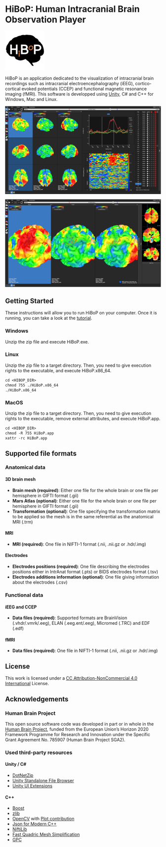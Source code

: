 # HiBoP: Human Intracranial Brain Observation Player

![](https://github.com/hbp-HiBoP/HiBoP/raw/master/Media/Icon.png "HiBoP Icon")

HiBoP is an application dedicated to the visualization of intracranial brain recordings such as intracranial electroencephalography (iEEG), cortico-cortical evoked potentials (CCEP) and functional magnetic resonance imaging (fMRI). This software is developped using [Unity](https://unity.com/), C# and C++ for Windows, Mac and Linux.

![](https://github.com/hbp-HiBoP/HiBoP/raw/master/Media/GUI.png "HiBoP Main GUI")

![](https://github.com/hbp-HiBoP/HiBoP/raw/master/Media/ROI.png "HiBoP ROI Example")

## Getting Started

These instructions will allow you to run HiBoP on your computer. Once it is running, you can take a look at the [tutorial](https://github.com/hbp-HiBoP/HiBoP/blob/master/Tutorial/Tutorial.md).

### Windows

Unzip the zip file and execute HiBoP.exe.

### Linux

Unzip the zip file to a target directory.
Then, you need to give execution rights to the executable, and execute HiBoP.x86_64.

```
cd <HIBOP_DIR>
chmod 755 ./HiBoP.x86_64
./HiBoP.x86_64
```

### MacOS

Unzip the zip file to a target directory.
Then, you need to give execution rights to the executable, remove external attributes, and execute HiBoP.app.

```
cd <HIBOP_DIR>
chmod -R 755 HiBoP.app
xattr -rc HiBoP.app
```

## Supported file formats

### Anatomical data

#### 3D brain mesh

*  **Brain mesh (required)**: Either one file for the whole brain or one file per hemisphere in GIFTI format (.gii)
*  **Mars Atlas (optional)**: Either one file for the whole brain or one file per hemisphere in GIFTI format (.gii)
*  **Transformation (optional)**: One file specifying the transformation matrix to be applied so the mesh is in the same referential as the anatomical MRI (.trm)

#### MRI

*  **MRI (required)**: One file in NIFTI-1 format (.nii, .nii.gz or .hdr/.img)

#### Electrodes

*  **Electrodes positions (required)**: One file describing the electrodes positions either in IntrAnat format (.pts) or BIDS electrodes format (.tsv)
*  **Electrodes additions information (optional)**: One file giving information about the electrodes (.csv)

### Functional data

#### iEEG and CCEP

*  **Data files (required)**: Supported formats are BrainVision (.vhdr/.vmrk/.eeg), ELAN (.eeg.ent/.eeg), Micromed (.TRC) and EDF (.edf)

#### fMRI

*  **Data files (required)**: One file in NIFTI-1 format (.nii, .nii.gz or .hdr/.img)

## License

This work is licensed under a [CC Attribution-NonCommercial 4.0 International](http://creativecommons.org/licenses/by-nc/4.0/) License.

## Acknowledgements

### Human Brain Project

This open source software code was developed in part or in whole in the [Human Brain Project](https://www.humanbrainproject.eu/en/), funded from the European Union’s Horizon 2020 Framework Programme for Research and Innovation under the Specific Grant Agreement No. 785907 (Human Brain Project SGA2).

### Used third-party resources

#### Unity / C\#

*  [DotNetZip](https://archive.codeplex.com/?p=dotnetzip)
*  [Unity Standalone File Browser](https://github.com/gkngkc/UnityStandaloneFileBrowser)
*  [Unity UI Extensions](https://bitbucket.org/UnityUIExtensions/unity-ui-extensions)

#### C++

*  [Boost](https://www.boost.org/)
*  [zlib](https://www.zlib.net/)
*  [OpenCV](https://opencv.org/) with [Plot contribution](https://github.com/opencv/opencv_contrib/tree/master/modules/plot)
*  [Json for Modern C++](https://github.com/nlohmann/json)
*  [NiftiLib](http://niftilib.sourceforge.net/)
*  [Fast Quadric Mesh Simplification](https://github.com/sp4cerat/Fast-Quadric-Mesh-Simplification)
*  [GPC](http://www.cs.man.ac.uk/~toby/gpc/)